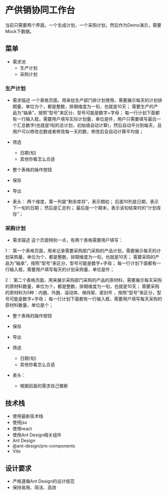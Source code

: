 # 产供销协同工作台
当前只需要两个界面，一个生成计划，一个采购计划，然后作为Demo演示，需要Mock下数据。

## 菜单
- 需求池
    - 生产计划
    - 采购计划

### 生产计划
- 需求描述
一个表格页面，用来给生产部门排计划使用，需要展示每天的计划排期量，单位为个，都是整数，排期维度为一旬，也就是10天；
需要生产的产品为“轴承”，按照“型号”来区分，型号可能是数字+字母；
每一行计划下面都有一行输入框，需要用户填写实际计划量，单位是件，用户只需要填写最后一个汇总数字(也就是1旬的总计划，初始值自动计算)，然后自动平分到每天，且用户可以修改总数或者修改每一天的数，修改后会自动计算平均值；

- 筛选
    - 日期(旬)
    - 其他你看怎么合适

- 整个表格的操作按钮
 - 保存
 - 导出

- 表头：
两个维度，第一列是“剩余库存”，表示期初；
后面10列是日期，表示下一旬的日期；
然后是汇总列；
最后是一个期末，表示该旬结束时的“计划库存”；

### 采购计划
- 需求描述
这个页面特别一点，有两个表格需要用户填写：

1： 
第一个表格页面，用来记录需要采购部门采购的产品计划，需要展示每天的计划采购量，单位为个，都是整数，排期维度为一旬，也就是10天；
需要采购的产品为“轴承”，按照“型号”来区分，型号可能是数字+字母；
每一行计划下面都有一行输入框，需要用户填写每天的计划采购量，单位是件；

2：
第二个表格页面，用来展示采购部门采购的产品的原材料，需要展示每天采购的原材料数量，单位为个，都是整数，排期维度为一旬，也就是10天；
需要采购的原材料为5种：内圈、外圈、滚动体、保持架、密封件
，按照“型号”来区分，型号可能是数字+字母；
每一行计划下面都有一行输入框，需要用户填写每天采购的原材料数量，单位是个；


- 整个表格的操作按钮
 - 保存
 - 导出

- 筛选
    - 日期(旬)
    - 其他你看怎么合适

- 表头：
  - 根据前面的需求自己推断

## 技术栈
- 使用最新技术栈
- 使用jsx
- 使用react
- 使用Ant Design相关组件
- Ant Design
- @ant-design/pro-components
- Vite

## 设计要求
- 严格遵循Ant Design的设计规范
- 保持易用、简洁、高效